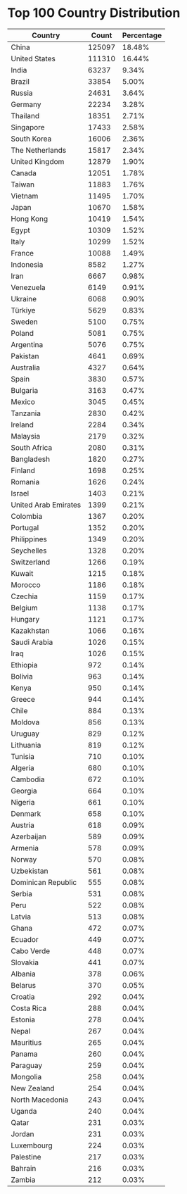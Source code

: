 # Top 100 Country Distribution
| Country | Count | Percentage |
|----|----|----|
| China | 125097 | 18.48% |
| United States | 111310 | 16.44% |
| India | 63237 | 9.34% |
| Brazil | 33854 | 5.00% |
| Russia | 24631 | 3.64% |
| Germany | 22234 | 3.28% |
| Thailand | 18351 | 2.71% |
| Singapore | 17433 | 2.58% |
| South Korea | 16006 | 2.36% |
| The Netherlands | 15817 | 2.34% |
| United Kingdom | 12879 | 1.90% |
| Canada | 12051 | 1.78% |
| Taiwan | 11883 | 1.76% |
| Vietnam | 11495 | 1.70% |
| Japan | 10670 | 1.58% |
| Hong Kong | 10419 | 1.54% |
| Egypt | 10309 | 1.52% |
| Italy | 10299 | 1.52% |
| France | 10088 | 1.49% |
| Indonesia | 8582 | 1.27% |
| Iran | 6667 | 0.98% |
| Venezuela | 6149 | 0.91% |
| Ukraine | 6068 | 0.90% |
| Türkiye | 5629 | 0.83% |
| Sweden | 5100 | 0.75% |
| Poland | 5081 | 0.75% |
| Argentina | 5076 | 0.75% |
| Pakistan | 4641 | 0.69% |
| Australia | 4327 | 0.64% |
| Spain | 3830 | 0.57% |
| Bulgaria | 3163 | 0.47% |
| Mexico | 3045 | 0.45% |
| Tanzania | 2830 | 0.42% |
| Ireland | 2284 | 0.34% |
| Malaysia | 2179 | 0.32% |
| South Africa | 2080 | 0.31% |
| Bangladesh | 1820 | 0.27% |
| Finland | 1698 | 0.25% |
| Romania | 1626 | 0.24% |
| Israel | 1403 | 0.21% |
| United Arab Emirates | 1399 | 0.21% |
| Colombia | 1367 | 0.20% |
| Portugal | 1352 | 0.20% |
| Philippines | 1349 | 0.20% |
| Seychelles | 1328 | 0.20% |
| Switzerland | 1266 | 0.19% |
| Kuwait | 1215 | 0.18% |
| Morocco | 1186 | 0.18% |
| Czechia | 1159 | 0.17% |
| Belgium | 1138 | 0.17% |
| Hungary | 1121 | 0.17% |
| Kazakhstan | 1066 | 0.16% |
| Saudi Arabia | 1026 | 0.15% |
| Iraq | 1026 | 0.15% |
| Ethiopia | 972 | 0.14% |
| Bolivia | 963 | 0.14% |
| Kenya | 950 | 0.14% |
| Greece | 944 | 0.14% |
| Chile | 884 | 0.13% |
| Moldova | 856 | 0.13% |
| Uruguay | 829 | 0.12% |
| Lithuania | 819 | 0.12% |
| Tunisia | 710 | 0.10% |
| Algeria | 680 | 0.10% |
| Cambodia | 672 | 0.10% |
| Georgia | 664 | 0.10% |
| Nigeria | 661 | 0.10% |
| Denmark | 658 | 0.10% |
| Austria | 618 | 0.09% |
| Azerbaijan | 589 | 0.09% |
| Armenia | 578 | 0.09% |
| Norway | 570 | 0.08% |
| Uzbekistan | 561 | 0.08% |
| Dominican Republic | 555 | 0.08% |
| Serbia | 531 | 0.08% |
| Peru | 522 | 0.08% |
| Latvia | 513 | 0.08% |
| Ghana | 472 | 0.07% |
| Ecuador | 449 | 0.07% |
| Cabo Verde | 448 | 0.07% |
| Slovakia | 441 | 0.07% |
| Albania | 378 | 0.06% |
| Belarus | 370 | 0.05% |
| Croatia | 292 | 0.04% |
| Costa Rica | 288 | 0.04% |
| Estonia | 278 | 0.04% |
| Nepal | 267 | 0.04% |
| Mauritius | 265 | 0.04% |
| Panama | 260 | 0.04% |
| Paraguay | 259 | 0.04% |
| Mongolia | 258 | 0.04% |
| New Zealand | 254 | 0.04% |
| North Macedonia | 243 | 0.04% |
| Uganda | 240 | 0.04% |
| Qatar | 231 | 0.03% |
| Jordan | 231 | 0.03% |
| Luxembourg | 224 | 0.03% |
| Palestine | 217 | 0.03% |
| Bahrain | 216 | 0.03% |
| Zambia | 212 | 0.03% |
